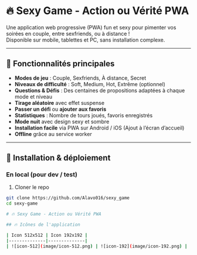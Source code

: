 
# 🔥 Sexy Game - Action ou Vérité PWA

Une application web progressive (PWA) fun et sexy pour pimenter vos soirées en couple, entre sexfriends, ou à distance !  
Disponible sur mobile, tablettes et PC, sans installation complexe.

---

## 🎯 Fonctionnalités principales

- **Modes de jeu** : Couple, Sexfriends, À distance, Secret  
- **Niveaux de difficulté** : Soft, Medium, Hot, Extrême (optionnel)  
- **Questions & Défis** : Des centaines de propositions adaptées à chaque mode et niveau  
- **Tirage aléatoire** avec effet suspense  
- **Passer un défi** ou **ajouter aux favoris**  
- **Statistiques** : Nombre de tours joués, favoris enregistrés  
- **Mode nuit** avec design sexy et sombre  
- **Installation facile** via PWA sur Android / iOS (Ajout à l’écran d’accueil)  
- **Offline** grâce au service worker  

---

## 🚀 Installation & déploiement

### En local (pour dev / test)

1. Cloner le repo  
```bash
git clone https://github.com/Alavo016/sexy_game
cd sexy-game

# 🔥 Sexy Game - Action ou Vérité PWA

## 🔥 Icônes de l'application

| Icon 512x512 | Icon 192x192 |
|--------------|--------------|
| ![icon-512](image/icon-512.png) | ![icon-192](image/icon-192.png) |

